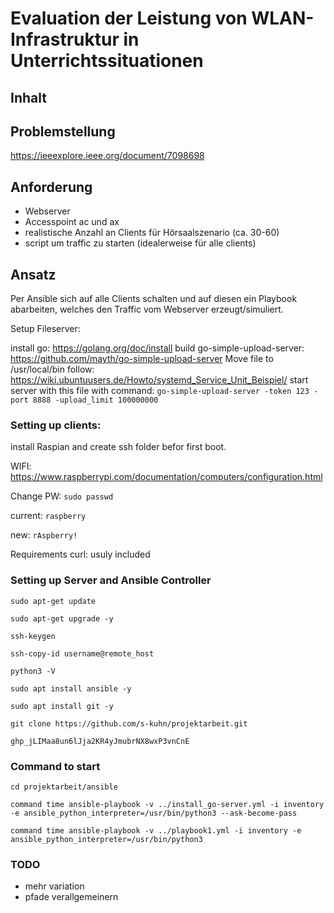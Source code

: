 # Evaluation der Leistung von WLAN-Infrastruktur in Unterrichtssituationen

## Inhalt

## Problemstellung
https://ieeexplore.ieee.org/document/7098698

## Anforderung
- Webserver
- Accesspoint ac und ax
- realistische Anzahl an Clients für Hörsaalszenario (ca. 30-60)
- script um traffic zu starten (idealerweise für alle clients)

## Ansatz
Per Ansible sich auf alle Clients schalten und auf diesen ein Playbook abarbeiten, welches den Traffic vom Webserver erzeugt/simuliert.

Setup Fileserver:

install go: https://golang.org/doc/install
build go-simple-upload-server: https://github.com/mayth/go-simple-upload-server
Move file to /usr/local/bin
follow: https://wiki.ubuntuusers.de/Howto/systemd_Service_Unit_Beispiel/
start server with this file with command: `go-simple-upload-server -token 123 -port 8888 -upload_limit 100000000`


### Setting up clients:
install Raspian and create ssh folder befor first boot.

WIFI: https://www.raspberrypi.com/documentation/computers/configuration.html

Change PW: `sudo passwd`

current: `raspberry`

new: `rAspberry!`

Requirements curl: usuly included


### Setting up Server and Ansible Controller

`sudo apt-get update`

`sudo apt-get upgrade -y`

`ssh-keygen`

`ssh-copy-id username@remote_host`

`python3 -V`

`sudo apt install ansible -y`

`sudo apt install git -y`

`git clone https://github.com/s-kuhn/projektarbeit.git`

`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`


### Command to start

`cd projektarbeit/ansible`

`command time ansible-playbook -v ../install_go-server.yml -i inventory -e ansible_python_interpreter=/usr/bin/python3 --ask-become-pass`

`command time ansible-playbook -v ../playbook1.yml -i inventory -e ansible_python_interpreter=/usr/bin/python3`

### TODO

- mehr variation
- pfade verallgemeinern
